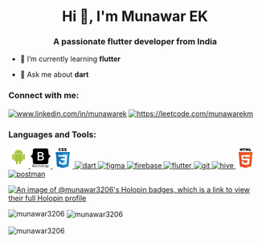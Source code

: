 <h1 align="center">Hi 👋, I'm Munawar EK</h1>
<h3 align="center">A passionate flutter developer from India</h3>

- 🌱 I’m currently learning **flutter**

- 💬 Ask me about **dart**

<h3 align="left">Connect with me:</h3>
<p align="left">
  <a href="www.linkedin.com/in/munawarek" target="blank"><img align="center" src="https://raw.githubusercontent.com/rahuldkjain/github-profile-readme-generator/master/src/images/icons/Social/linked-in-alt.svg" alt="www.linkedin.com/in/munawarek" height="30" width="40" /></a>
  <a href="https://www.leetcode.com/https://leetcode.com/munawarekm" target="blank"><img align="center" src="https://raw.githubusercontent.com/rahuldkjain/github-profile-readme-generator/master/src/images/icons/Social/leet-code.svg" alt="https://leetcode.com/munawarekm" height="30" width="40" /></a>
  

<h3 align="left">Languages and Tools:</h3>
<p align="left"> <a href="https://developer.android.com" target="_blank" rel="noreferrer"> <img src="https://raw.githubusercontent.com/devicons/devicon/master/icons/android/android-original-wordmark.svg" alt="android" width="40" height="40"/> </a> <a href="https://getbootstrap.com" target="_blank" rel="noreferrer"> <img src="https://raw.githubusercontent.com/devicons/devicon/master/icons/bootstrap/bootstrap-plain-wordmark.svg" alt="bootstrap" width="40" height="40"/> </a> <a href="https://www.w3schools.com/css/" target="_blank" rel="noreferrer"> <img src="https://raw.githubusercontent.com/devicons/devicon/master/icons/css3/css3-original-wordmark.svg" alt="css3" width="40" height="40"/> </a> <a href="https://dart.dev" target="_blank" rel="noreferrer"> <img src="https://www.vectorlogo.zone/logos/dartlang/dartlang-icon.svg" alt="dart" width="40" height="40"/> </a> <a href="https://www.figma.com/" target="_blank" rel="noreferrer"> <img src="https://www.vectorlogo.zone/logos/figma/figma-icon.svg" alt="figma" width="40" height="40"/> </a> <a href="https://firebase.google.com/" target="_blank" rel="noreferrer"> <img src="https://www.vectorlogo.zone/logos/firebase/firebase-icon.svg" alt="firebase" width="40" height="40"/> </a> <a href="https://flutter.dev" target="_blank" rel="noreferrer"> <img src="https://www.vectorlogo.zone/logos/flutterio/flutterio-icon.svg" alt="flutter" width="40" height="40"/> </a> <a href="https://git-scm.com/" target="_blank" rel="noreferrer"> <img src="https://www.vectorlogo.zone/logos/git-scm/git-scm-icon.svg" alt="git" width="40" height="40"/> </a> <a href="https://hive.apache.org/" target="_blank" rel="noreferrer"> <img src="https://www.vectorlogo.zone/logos/apache_hive/apache_hive-icon.svg" alt="hive" width="40" height="40"/> </a> <a href="https://www.w3.org/html/" target="_blank" rel="noreferrer"> <img src="https://raw.githubusercontent.com/devicons/devicon/master/icons/html5/html5-original-wordmark.svg" alt="html5" width="40" height="40"/> </a> <a href="https://postman.com" target="_blank" rel="noreferrer"> <img src="https://www.vectorlogo.zone/logos/getpostman/getpostman-icon.svg" alt="postman" width="40" height="40"/> </a> </p>


[![An image of @munawar3206's Holopin badges, which is a link to view their full Holopin profile](https://holopin.me/munawar3206)](https://holopin.io/@munawar3206)

<p><img align="left" src="https://github-readme-stats.vercel.app/api/top-langs?username=munawar3206&show_icons=true&locale=en&layout=compact" alt="munawar3206" /></p>

<p>&nbsp;<img align="center" src="https://github-readme-stats.vercel.app/api?username=munawar3206&show_icons=true&locale=en" alt="munawar3206" /></p>

<p><img align="center" src="https://github-readme-streak-stats.herokuapp.com/?user=munawar3206&" alt="munawar3206" /></p>






